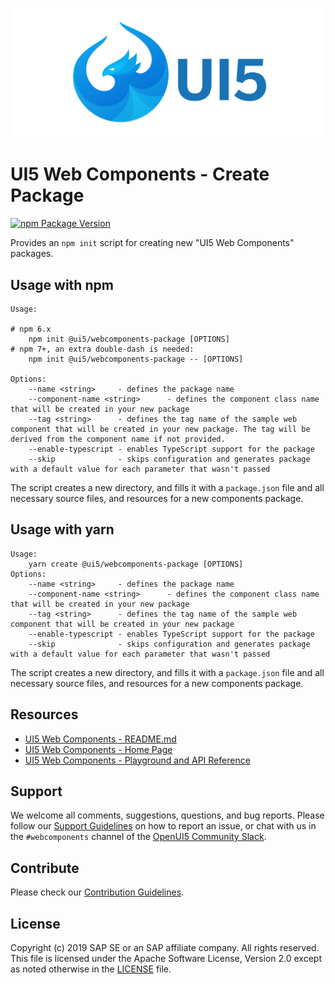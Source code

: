 ![UI5 icon](https://raw.githubusercontent.com/SAP/ui5-webcomponents/main/docs/images/UI5_logo_wide.png)


# UI5 Web Components - Create Package

[![npm Package Version](https://badge.fury.io/js/%40ui5%2Fwebcomponents.svg)](https://www.npmjs.com/package/@ui5/webcomponents)

Provides an `npm init` script for creating new "UI5 Web Components" packages.

## Usage with npm

```
Usage:

# npm 6.x
    npm init @ui5/webcomponents-package [OPTIONS]
# npm 7+, an extra double-dash is needed:
    npm init @ui5/webcomponents-package -- [OPTIONS]

Options:
    --name <string>     - defines the package name
    --component-name <string>      - defines the component class name that will be created in your new package
    --tag <string>      - defines the tag name of the sample web component that will be created in your new package. The tag will be derived from the component name if not provided.
    --enable-typescript - enables TypeScript support for the package
    --skip              - skips configuration and generates package with a default value for each parameter that wasn't passed
```

The script creates a new directory, and fills it with a `package.json` file and all necessary source files, and resources for a new
components package.

## Usage with yarn

```
Usage:
    yarn create @ui5/webcomponents-package [OPTIONS]
Options:
    --name <string>     - defines the package name
    --component-name <string>      - defines the component class name that will be created in your new package
    --tag <string>      - defines the tag name of the sample web component that will be created in your new package
    --enable-typescript - enables TypeScript support for the package
    --skip              - skips configuration and generates package with a default value for each parameter that wasn't passed
```

The script creates a new directory, and fills it with a `package.json` file and all necessary source files, and resources for a new
components package.

## Resources
- [UI5 Web Components - README.md](https://github.com/SAP/ui5-webcomponents/blob/main/README.md)
- [UI5 Web Components - Home Page](https://sap.github.io/ui5-webcomponents)
- [UI5 Web Components - Playground and API Reference](https://sap.github.io/ui5-webcomponents/playground/)

## Support
We welcome all comments, suggestions, questions, and bug reports. Please follow our [Support Guidelines](https://github.com/SAP/ui5-webcomponents/blob/main/SUPPORT.md#-content) on how to report an issue, or chat with us in the `#webcomponents` channel of the [OpenUI5 Community Slack](https://ui5-slack-invite.cfapps.eu10.hana.ondemand.com/).

## Contribute
Please check our [Contribution Guidelines](https://github.com/SAP/ui5-webcomponents/blob/main/docs/6-contributing/02-conventions-and-guidelines.md).

## License
Copyright (c) 2019 SAP SE or an SAP affiliate company. All rights reserved.
This file is licensed under the Apache Software License, Version 2.0 except as noted otherwise in the [LICENSE](https://github.com/SAP/ui5-webcomponents/blob/main/LICENSE.txt) file.
